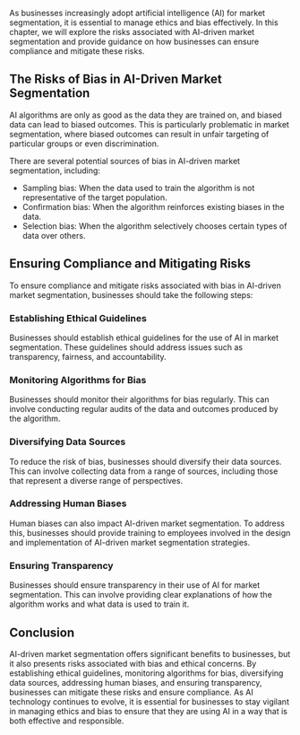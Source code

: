 
As businesses increasingly adopt artificial intelligence (AI) for market segmentation, it is essential to manage ethics and bias effectively. In this chapter, we will explore the risks associated with AI-driven market segmentation and provide guidance on how businesses can ensure compliance and mitigate these risks.

The Risks of Bias in AI-Driven Market Segmentation
--------------------------------------------------

AI algorithms are only as good as the data they are trained on, and biased data can lead to biased outcomes. This is particularly problematic in market segmentation, where biased outcomes can result in unfair targeting of particular groups or even discrimination.

There are several potential sources of bias in AI-driven market segmentation, including:

* Sampling bias: When the data used to train the algorithm is not representative of the target population.
* Confirmation bias: When the algorithm reinforces existing biases in the data.
* Selection bias: When the algorithm selectively chooses certain types of data over others.

Ensuring Compliance and Mitigating Risks
----------------------------------------

To ensure compliance and mitigate risks associated with bias in AI-driven market segmentation, businesses should take the following steps:

### Establishing Ethical Guidelines

Businesses should establish ethical guidelines for the use of AI in market segmentation. These guidelines should address issues such as transparency, fairness, and accountability.

### Monitoring Algorithms for Bias

Businesses should monitor their algorithms for bias regularly. This can involve conducting regular audits of the data and outcomes produced by the algorithm.

### Diversifying Data Sources

To reduce the risk of bias, businesses should diversify their data sources. This can involve collecting data from a range of sources, including those that represent a diverse range of perspectives.

### Addressing Human Biases

Human biases can also impact AI-driven market segmentation. To address this, businesses should provide training to employees involved in the design and implementation of AI-driven market segmentation strategies.

### Ensuring Transparency

Businesses should ensure transparency in their use of AI for market segmentation. This can involve providing clear explanations of how the algorithm works and what data is used to train it.

Conclusion
----------

AI-driven market segmentation offers significant benefits to businesses, but it also presents risks associated with bias and ethical concerns. By establishing ethical guidelines, monitoring algorithms for bias, diversifying data sources, addressing human biases, and ensuring transparency, businesses can mitigate these risks and ensure compliance. As AI technology continues to evolve, it is essential for businesses to stay vigilant in managing ethics and bias to ensure that they are using AI in a way that is both effective and responsible.
